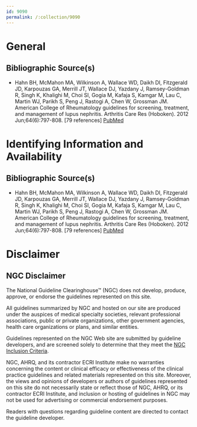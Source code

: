 ```yaml
---
id: 9090
permalink: /:collection/9090
---
```


# General

## Bibliographic Source(s)

- Hahn BH, McMahon MA, Wilkinson A, Wallace WD, Daikh DI, Fitzgerald JD, Karpouzas GA, Merrill JT, Wallace DJ, Yazdany J, Ramsey-Goldman R, Singh K, Khalighi M, Choi SI, Gogia M, Kafaja S, Kamgar M, Lau C, Martin WJ, Parikh S, Peng J, Rastogi A, Chen W, Grossman JM. American College of Rheumatology guidelines for screening, treatment, and management of lupus nephritis. Arthritis Care Res (Hoboken). 2012 Jun;64(6):797-808. [79 references] [ PubMed ](http://www.ncbi.nlm.nih.gov/entrez/query.fcgi?cmd=Retrieve&db=pubmed&dopt=Abstract&list_uids=22556106)

# Identifying Information and Availability

## Bibliographic Source(s)

- Hahn BH, McMahon MA, Wilkinson A, Wallace WD, Daikh DI, Fitzgerald JD, Karpouzas GA, Merrill JT, Wallace DJ, Yazdany J, Ramsey-Goldman R, Singh K, Khalighi M, Choi SI, Gogia M, Kafaja S, Kamgar M, Lau C, Martin WJ, Parikh S, Peng J, Rastogi A, Chen W, Grossman JM. American College of Rheumatology guidelines for screening, treatment, and management of lupus nephritis. Arthritis Care Res (Hoboken). 2012 Jun;64(6):797-808. [79 references] [ PubMed ](http://www.ncbi.nlm.nih.gov/entrez/query.fcgi?cmd=Retrieve&db=pubmed&dopt=Abstract&list_uids=22556106)

# Disclaimer

## NGC Disclaimer

The National Guideline Clearinghouse™ (NGC) does not develop, produce, approve, or endorse the guidelines represented on this site.

All guidelines summarized by NGC and hosted on our site are produced under the auspices of medical specialty societies, relevant professional associations, public or private organizations, other government agencies, health care organizations or plans, and similar entities.

Guidelines represented on the NGC Web site are submitted by guideline developers, and are screened solely to determine that they meet the [NGC Inclusion Criteria](/help-and-about/summaries/inclusion-criteria).

NGC, AHRQ, and its contractor ECRI Institute make no warranties concerning the content or clinical efficacy or effectiveness of the clinical practice guidelines and related materials represented on this site. Moreover, the views and opinions of developers or authors of guidelines represented on this site do not necessarily state or reflect those of NGC, AHRQ, or its contractor ECRI Institute, and inclusion or hosting of guidelines in NGC may not be used for advertising or commercial endorsement purposes.

Readers with questions regarding guideline content are directed to contact the guideline developer.


